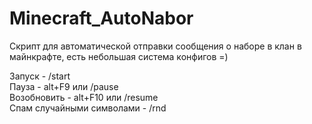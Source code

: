 # Minecraft_AutoNabor
Скрипт для автоматической отправки сообщения о наборе в клан в майнкрафте, есть небольшая система конфигов =)

Запуск - /start  <br/>
Пауза - alt+F9 или /pause<br/>
Возобновить - alt+F10 или /resume<br/>
Спам случайными символами - /rnd
